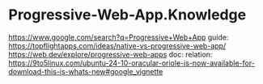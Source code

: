 # Progressive-Web-App.Knowledge
https://www.google.com/search?q=Progressive+Web+App guide: https://topflightapps.com/ideas/native-vs-progressive-web-app/ https://web.dev/explore/progressive-web-apps doc:  relation: https://9to5linux.com/ubuntu-24-10-oracular-oriole-is-now-available-for-download-this-is-whats-new#google_vignette
